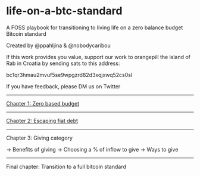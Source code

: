 # life-on-a-btc-standard
A FOSS playbook for transitioning to living life on a zero balance budget Bitcoin standard

Created by @ppahljina & @nobodycaribou

If this work provides you value, support our work to orangepill the island of Rab in Croatia by sending sats to this address:

bc1qr3hmau2mvuf5se9wpgzrd82d3xqjxwq52cs0sl

If you have feedback, please DM us on Twitter

---
[Chapter 1: Zero based budget](https://github.com/NobodyCaribou/life-on-a-btc-standard/blob/main/zero%20based%20budget)

---
[Chapter 2: Escaping fiat debt](https://github.com/NobodyCaribou/life-on-a-btc-standard/blob/main/x.2%20-%20escaping%20fiat%20debt)

---
Chapter 3: Giving category

-> Benefits of giving
-> Choosing a % of inflow to give
-> Ways to give

---
Final chapter: Transition to a full bitcoin standard




